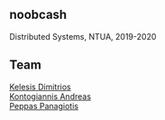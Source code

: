 ## noobcash
Distributed Systems, NTUA, 2019-2020  

## Team  
[Kelesis Dimitrios](https://github.com/jim113)  
[Kontogiannis Andreas](https://github.com/ddaedalus)  
[Peppas Panagiotis](https://github.com/TakisPep)  


